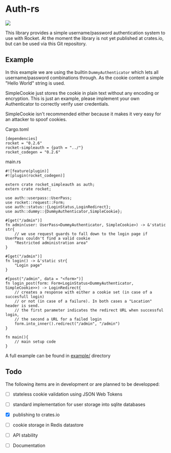 Auth-rs
=============

[![](https://img.shields.io/badge/crates.io-v0.1.0-red.svg)](https://crates.io/crates/rocket-simpleauth)

This library provides a simple username/password authentication system to use with Rocket.
At the moment the library is not yet published at crates.io, but can be used via this Git repository.

## Example

In this example we are using the builtin `DummyAuthenticator` which lets all username/password combinations through.
As the cookie content a simple "Hello World" string is used.

SimpleCookie just stores the cookie in plain text without any encoding or encryption.
This is just an example, please implement your own Authenticator to correctly verify user credentials.

SimpleCookie isn't recommended either because it makes it very easy for an attacker to spoof cookies.

Cargo.toml
```
[dependencies]
rocket = "0.2.6"
rocket-simpleauth = {path = "../"}
rocket_codegen = "0.2.6"
```

main.rs
```
#![feature(plugin)]
#![plugin(rocket_codegen)]

extern crate rocket_simpleauth as auth;
extern crate rocket;

use auth::userpass::UserPass;
use rocket::request::Form;
use auth::status::{LoginStatus,LoginRedirect};
use auth::dummy::{DummyAuthenticator,SimpleCookie};

#[get("/admin")]
fn admin(user: UserPass<DummyAuthenticator, SimpleCookie>) -> &'static str{
	// we use request guards to fall down to the login page if UserPass couldn't find a valid cookie
	"Restricted administration area"
}

#[get("/admin")]
fn login() -> &'static str{
	"Login page"
}

#[post("/admin", data = "<form>")]
fn login_post(form: Form<LoginStatus<DummyAuthenticator, SimpleCookie>>) -> LoginRedirect{
	// creates a response with either a cookie set (in case of a succesfull login)
	// or not (in case of a failure). In both cases a "Location" header is send.
	// the first parameter indicates the redirect URL when successful login,
	// the second a URL for a failed login
	form.into_inner().redirect("/admin", "/admin")
}

fn main(){
    // main setup code
}
```

A full example can be found in [example/](example/) directory

## Todo

The following items are in development or are planned to be developped:

* [ ] stateless cookie validation using JSON Web Tokens
* [ ] standard implementation for user storage into sqlite databases
* [x] publishing to crates.io
* [ ] cookie storage in Redis datastore
* [ ] API stability
* [ ] Documentation


